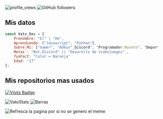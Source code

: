 
![profile_views](https://komarev.com/ghpvc/?username=ElVatoEste)
![GitHub followers](https://img.shields.io/github/followers/ElVatoEste?label=Follow&style=social)

## Mis datos
```javascript
const Vato_Dev = {
    Pronombre: "El" | "He",
    Aprendiendo: ["Javascript", "Python"],
    Sobre_Mi: ["Gamer", "Admin"_Discord", "Programador.Novato", "Deportista"],
    Metas : "Bot.Discord" || "Desarollo de videojuegos" ,
    funFact: "Color = Naranja"
    Edad: "17"
};
```
## Mis repositorios mas usados

[![Visits Badge](https://badges.pufler.dev/visits/ELvatoEste/https://github.com/ElVatoEste/Repositorios)](https://github.com/ElVatoEste/Repositorios)


![VatoStats](https://github-readme-stats.vercel.app/api?username=ElVatoEste&show_icons=true&hide=contribs,prs&cache_seconds=86400&theme=darcula)
![Barras](https://github-readme-stats.vercel.app/api/top-langs/?username=ElVatoEste)

<img src='https://random-memer.herokuapp.com/' title="Meme" alt="Refresca la pagina por si no se genero el meme">

